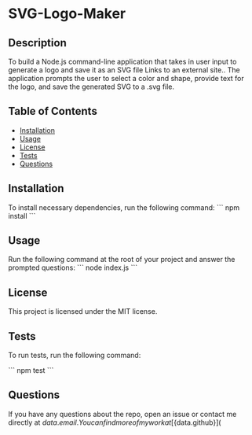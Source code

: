 # SVG-Logo-Maker

## Description
To build a Node.js command-line application that takes in user input to generate a logo and save it as an SVG file Links to an external site.. The application prompts the user to select a color and shape, provide text for the logo, and save the generated SVG to a .svg file.

## Table of Contents
* [Installation](#installation)
* [Usage](#usage)
* [License](#license)
* [Tests](#tests)
* [Questions](#questions)

## Installation
To install necessary dependencies, run the following command:
\`\`\`
npm install
\`\`\`

## Usage
Run the following command at the root of your project and answer the prompted questions:
\`\`\`
node index.js
\`\`\`

## License
This project is licensed under the MIT license.

## Tests
To run tests, run the following command:

\`\`\`
npm test
\`\`\`

## Questions
If you have any questions about the repo, open an issue or contact me directly at ${data.email}. You can find more of my work at [${data.github}](

